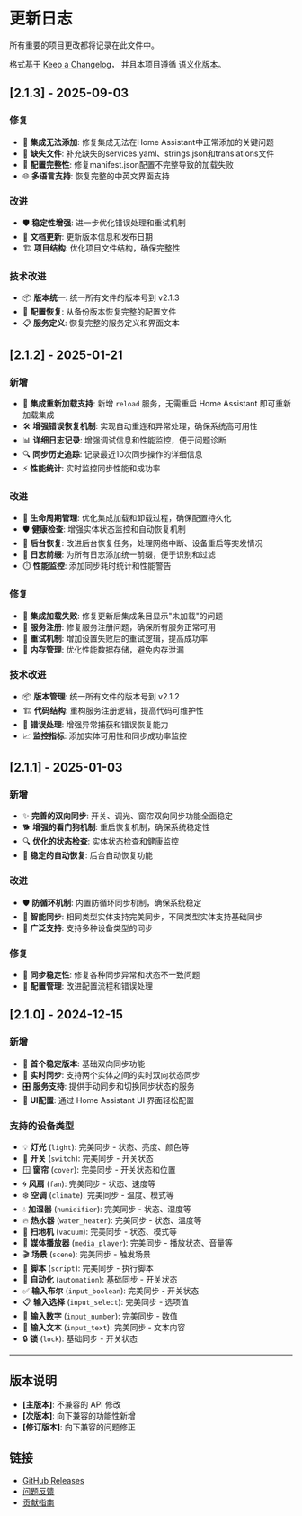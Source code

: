 # 更新日志

所有重要的项目更改都将记录在此文件中。

格式基于 [Keep a Changelog](https://keepachangelog.com/zh-CN/1.0.0/)，
并且本项目遵循 [语义化版本](https://semver.org/lang/zh-CN/)。

## [2.1.3] - 2025-09-03

### 修复
- 🐛 **集成无法添加**: 修复集成无法在Home Assistant中正常添加的关键问题
- 📁 **缺失文件**: 补充缺失的services.yaml、strings.json和translations文件
- 🔧 **配置完整性**: 修复manifest.json配置不完整导致的加载失败
- 🌐 **多语言支持**: 恢复完整的中英文界面支持

### 改进
- 🛡️ **稳定性增强**: 进一步优化错误处理和重试机制
- 📝 **文档更新**: 更新版本信息和发布日期
- 🏗️ **项目结构**: 优化项目文件结构，确保完整性

### 技术改进
- 📦 **版本统一**: 统一所有文件的版本号到 v2.1.3
- 🔄 **配置恢复**: 从备份版本恢复完整的配置文件
- 📋 **服务定义**: 恢复完整的服务定义和界面文本

## [2.1.2] - 2025-01-21

### 新增
- 🔄 **集成重新加载支持**: 新增 `reload` 服务，无需重启 Home Assistant 即可重新加载集成
- 🛠️ **增强错误恢复机制**: 实现自动重连和异常处理，确保系统高可用性
- 📊 **详细日志记录**: 增强调试信息和性能监控，便于问题诊断
- 🔍 **同步历史追踪**: 记录最近10次同步操作的详细信息
- ⚡ **性能统计**: 实时监控同步性能和成功率

### 改进
- 🔧 **生命周期管理**: 优化集成加载和卸载过程，确保配置持久化
- 🛡️ **健康检查**: 增强实体状态监控和自动恢复机制
- 🔄 **后台恢复**: 改进后台恢复任务，处理网络中断、设备重启等突发情况
- 📝 **日志前缀**: 为所有日志添加统一前缀，便于识别和过滤
- ⏱️ **性能监控**: 添加同步耗时统计和性能警告

### 修复
- 🐛 **集成加载失败**: 修复更新后集成条目显示"未加载"的问题
- 🔌 **服务注册**: 修复服务注册问题，确保所有服务正常可用
- 🔄 **重试机制**: 增加设置失败后的重试逻辑，提高成功率
- 💾 **内存管理**: 优化性能数据存储，避免内存泄漏

### 技术改进
- 📦 **版本管理**: 统一所有文件的版本号到 v2.1.2
- 🏗️ **代码结构**: 重构服务注册逻辑，提高代码可维护性
- 🧪 **错误处理**: 增强异常捕获和错误恢复能力
- 📈 **监控指标**: 添加实体可用性和同步成功率监控

## [2.1.1] - 2025-01-03

### 新增
- ✨ **完善的双向同步**: 开关、调光、窗帘双向同步功能全面稳定
- 🐕 **增强的看门狗机制**: 重启恢复机制，确保系统稳定性
- 🔍 **优化的状态检查**: 实体状态检查和健康监控
- 🔄 **稳定的自动恢复**: 后台自动恢复功能

### 改进
- 🛡️ **防循环机制**: 内置防循环同步机制，确保系统稳定
- 🎯 **智能同步**: 相同类型实体支持完美同步，不同类型实体支持基础同步
- 📱 **广泛支持**: 支持多种设备类型的同步

### 修复
- 🐛 **同步稳定性**: 修复各种同步异常和状态不一致问题
- 🔧 **配置管理**: 改进配置流程和错误处理

## [2.1.0] - 2024-12-15

### 新增
- 🎉 **首个稳定版本**: 基础双向同步功能
- 🔄 **实时同步**: 支持两个实体之间的实时双向状态同步
- 🎛️ **服务支持**: 提供手动同步和切换同步状态的服务
- 🔧 **UI配置**: 通过 Home Assistant UI 界面轻松配置

### 支持的设备类型
- 💡 **灯光** (`light`): 完美同步 - 状态、亮度、颜色等
- 🔌 **开关** (`switch`): 完美同步 - 开关状态
- 🪟 **窗帘** (`cover`): 完美同步 - 开关状态和位置
- 🌀 **风扇** (`fan`): 完美同步 - 状态、速度等
- ❄️ **空调** (`climate`): 完美同步 - 温度、模式等
- 💧 **加湿器** (`humidifier`): 完美同步 - 状态、湿度等
- 🔥 **热水器** (`water_heater`): 完美同步 - 状态、温度等
- 🤖 **扫地机** (`vacuum`): 完美同步 - 状态、模式等
- 🎵 **媒体播放器** (`media_player`): 完美同步 - 播放状态、音量等
- 🎬 **场景** (`scene`): 完美同步 - 触发场景
- 📜 **脚本** (`script`): 完美同步 - 执行脚本
- 🔄 **自动化** (`automation`): 基础同步 - 开关状态
- ✅ **输入布尔** (`input_boolean`): 完美同步 - 开关状态
- 📋 **输入选择** (`input_select`): 完美同步 - 选项值
- 🔢 **输入数字** (`input_number`): 完美同步 - 数值
- 📝 **输入文本** (`input_text`): 完美同步 - 文本内容
- 🔒 **锁** (`lock`): 基础同步 - 开关状态

---

## 版本说明

- **[主版本]**: 不兼容的 API 修改
- **[次版本]**: 向下兼容的功能性新增
- **[修订版本]**: 向下兼容的问题修正

## 链接

- [GitHub Releases](https://github.com/symi-daguo/ha-two-way-sync/releases)
- [问题反馈](https://github.com/symi-daguo/ha-two-way-sync/issues)
- [贡献指南](https://github.com/symi-daguo/ha-two-way-sync/blob/main/README.md#🤝-贡献)